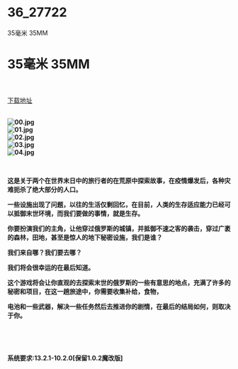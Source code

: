 # 36_27722
35毫米 35MM
# 35毫米 35MM
 <br/></br>
[下载地址](https://www.switch520.cc/article/27722 "下载地址")
<br/></br>

<p><strong><img title="00.jpg" src="https://www.switch520.cc/muke_img/2022_03_03_0750b8efe4422.jpg" alt="00.jpg"></strong><br>
<strong><img title="01.jpg" src="https://www.switch520.cc/muke_img/2022_03_03_8738bc4f07876.jpg" alt="01.jpg"></strong><br>
<strong><img title="02.jpg" src="https://www.switch520.cc/muke_img/2022_03_03_25feb304fa362.jpg" alt="02.jpg"></strong><br>
<strong><img title="03.jpg" src="https://www.switch520.cc/muke_img/2022_03_03_902420f096394.jpg" alt="03.jpg"></strong><br>
<strong><img title="04.jpg" src="https://www.switch520.cc/muke_img/2022_03_03_eebb36ccc877e.jpg" alt="04.jpg">&nbsp;</strong></p>
<p>&nbsp;</p>
<p><strong>这是关于两个在世界末日中的旅行者的在荒原中探索故事，在疫情爆发后，各种灾难扼杀了绝大部分的人口。</strong></p>
<p><strong>一些设施出现了问题，以往的生活仅剩回忆，在目前，人类的生存适应能力已经可以抵御末世环境，而我们要做的事情，就是生存。</strong></p>
<p><strong>你要扮演我们的主角，让他穿过俄罗斯的城镇，并抵御不速之客的袭击，穿过广袤的森林，田地，甚至是惊人的地下秘密设施，我们是谁？</strong></p>
<p><strong>我们来自哪？我们要去哪？</strong></p>
<p><strong>我们将会很幸运的在最后知道。</strong></p>
<p><strong>这个游戏将会让你直观的去探索末世的俄罗斯的一些有意思的地点，充满了许多的秘密和项目，在这一趟旅途中，你需要收集补给，食物，</strong></p>
<p><strong>电池和一些武器，解决一些任务然后去推进你的剧情，在最后的结局如何<span class="initHidden">，则取决于你。</span></strong></p>
<p>&nbsp;</p>
<p>&nbsp;</p>
<p><strong>系统要求:13.2.1-10.2.0[保留1.0.2魔改版]</strong></p>



